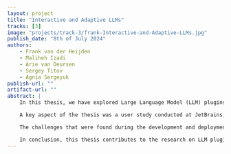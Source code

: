 ```yaml
---
layout: project
title: "Interactive and Adaptive LLMs"
tracks: [3]
image: "projects/track-3/frank-Interactive-and-Adaptive-LLMs.jpg"
publish_date: "8th of July 2024"
authors:
    - Frank van der Heijden
    - Maliheh Izadi
    - Arie van Deursen
    - Sergey Titov
    - Agnia Sergeyuk
publish-url: ""
artifact-url: ""
abstract: |    
    In this thesis, we have explored Large Language Model (LLM) plugins, focusing on their integration into JetBrains IDEs. We began by examining the current state of these plugins, from an early code completion tool Code4Me to the more sophisticated, interactive assistants of today. We then delved into the creation of a reusable LLM plugin and backend, detailing the design choices, architecture, and deployment strategies employed. The backend, built with Python and Django, serves as the backbone for the plugin, handling API requests, user management, and data storage. The plugin itself, developed using Kotlin and the JetBrains Plugin SDK, offers features such as an LLM chat, code completion, and customizable templates.

    A key aspect of the thesis was a user study conducted at JetBrains, investigating a novel gray-text code completion style that leverages the IDE’s static analysis. The study aimed to assess the usefulness and usability of this new approach, comparing it to the “regular” gray-text completion. Results indicated that the novel method showed promise in terms of accuracy and edit similarity, but that it scored lower on the System Usability Scale, suggesting a need for further refinement and user familiarization.

    The challenges that were found during the development and deployment process, such as transitioning between LLM clusters, finding a good user study and working with the novel code completion IDE APIs, were also discussed. These challenges highlight the complexities involved in integrating LLMs into real- world development environments and underscore the importance of ongoing research and development in this field.

    In conclusion, this thesis contributes to the research on LLM plugins for IDEs. It provides a detailed account of building and deploying an IDE plugin, offers insights into a novel code completion approach, and presents the results using an A/B user study. The work presented here serves as a foundation for future research and development, creating a way for more interactive and adaptive LLM tools for developers and researchers in the future.
---
```



